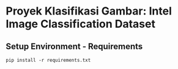 # Proyek Klasifikasi Gambar: Intel Image Classification Dataset 

## Setup Environment - Requirements
``` 
pip install -r requirements.txt
```

